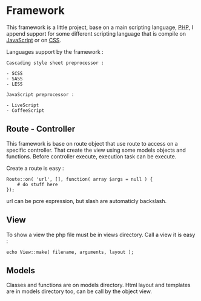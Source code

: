 Framework
===========

This framework is a little project, base on a main scripting language, [PHP](http://php.net), I append support for some different scripting language that is compile on [JavaScript](http://javascript.com) or on [CSS](http://en.wikipedia.org/wiki/Cascading_Style_Sheets).

Languages support by the framework :

    Cascading style sheet preprocessor :

    - SCSS
    - SASS
    - LESS

    JavaScript preprocessor :

    - LiveScript
    - CoffeeScript

Route - Controller
-------

This framework is base on route object that use route to access on a specific controller. That create the view using some models objects and functions. Before controller execute, execution task can be execute. 

Create a route is easy :

    Route::on( 'url', [], function( array $args = null ) {
        # do stuff here
    });

url can be pcre expression, but slash are automaticly backslash.


View
-------

To show a view the php file must be in views directory. Call a view it is easy :

    echo View::make( filename, arguments, layout );


Models
-------

Classes and functions are on models directory. Html layout and templates are in models directory too, can be call by the object view.
